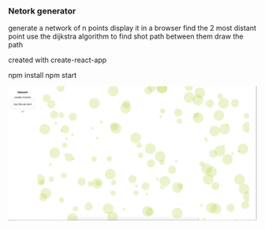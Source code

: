 ### Netork generator

generate a network of n points
display it in a browser
find the 2 most distant point
use the dijkstra algorithm to find shot path between them
draw the path

created with create-react-app

npm install
npm start

![](screenshot.png)